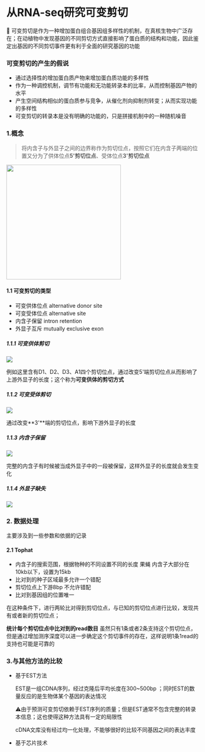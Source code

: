# 从RNA-seq研究可变剪切

:bullettrain_front: 可变剪切是作为一种增加蛋白组合基因组多样性的机制，在真核生物中广泛存在；在动植物中发现基因的不同剪切方式直接影响了蛋白质的结构和功能，因此鉴定出基因的不同剪切事件更有利于全面的研究基因的功能

### 可变剪切的产生的假说

+ 通过选择性的增加蛋白质产物来增加蛋白质功能的多样性
+ 作为一种调控机制，调节有功能和无功能转录本的比率，从而控制基因产物的水平
+ 产生空间结构相似的蛋白质参与竞争，从催化剂向抑制剂转变；从而实现功能的多样性
+ 可变剪切的转录本是没有明确的功能的，只是拼接机制中的一种随机噪音

### 1.概念

> 将内含子与外显子之间的边界称作为剪切位点，按照它们在内含子两端的位置又分为了供体位点**5'剪切位点**、受体位点**3'剪切位点**





<img src="https://43423.oss-cn-beijing.aliyuncs.com/img/20190919213644.png" height=300px/>

#### 1.1 可变剪切的类型

+ 可变供体位点 alternative donor site
+ 可变受体位点 alternative site
+ 内含子保留 intron retention
+ 外显子互斥 mutually exclusive exon



##### 1.1.1 可变供体剪切

<img src="https://43423.oss-cn-beijing.aliyuncs.com/img/20190919214203.png"/>

例如这里含有D1、D2、D3、A1四个剪切位点，通过改变5'端剪切位点从而影响了上游外显子的长度；这个称为**可变供体的剪切方式**

##### 1.1.2 可变受体剪切

<img src="https://43423.oss-cn-beijing.aliyuncs.com/img/20190919214456.png"/>

通过改变**3'**端的剪切位点，影响下游外显子的长度

##### 1.1.3 内含子保留

<img src="https://43423.oss-cn-beijing.aliyuncs.com/img/20190919214936.png"/>

完整的内含子有时候被当成外显子中的一段被保留，这样外显子的长度就会发生变化 

##### 1.1.4 外显子缺失

<img src="https://43423.oss-cn-beijing.aliyuncs.com/img/20190919215845.png"/>



### 2. 数据处理

主要涉及到一些参数和依据的记录

#### 2.1 Tophat

+ 内含子的搜索范围，根据物种的不同设置不同的长度 果蝇 内含子大部分在10kb以下，设置为15kb
+ 比对到的种子区域最多允许一个错配
+ 剪切位点上下游8bp 不允许错配
+ 比对到基因组的位置唯一

在这种条件下，进行两轮比对得到剪切位点，与已知的剪切位点进行比较，发现共有或者新的剪切位点；

**统计每个剪切位点中比对到的read数目** 虽然只有1条或者2条支持这个剪切位点，但是通过增加测序深度可以进一步确定这个剪切事件的存在，这样说明1条1read的支持也可能是可靠的



### 3.与其他方法的比较

+ 基于EST方法

  EST是一组CDNA序列，经过克隆后平均长度在300~500bp ；同时EST的数量反应的是生物体某个基因的表达情况

  :warning:由于预测可变剪切依赖于EST序列的质量；但是EST通常不包含完整的转录本信息；这也使得这种方法具有一定的局限性

  cDNA文库没有经过均一化处理，不能够很好的比较不同基因之间的表达丰度

+ 基于芯片技术







